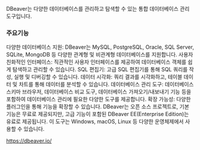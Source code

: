 DBeaver는 다양한 데이터베이스를 관리하고 탐색할 수 있는 통합 데이터베이스 관리 도구입니다. 

### 주요기능
다양한 데이터베이스 지원: DBeaver는 MySQL, PostgreSQL, Oracle, SQL Server, SQLite, MongoDB 등 다양한 관계형 및 비관계형 데이터베이스를 지원합니다.
사용자 친화적인 인터페이스: 직관적인 사용자 인터페이스를 제공하여 데이터베이스 객체를 쉽게 탐색하고 관리할 수 있습니다.
SQL 편집기: 고급 SQL 편집기를 통해 SQL 쿼리를 작성, 실행 및 디버깅할 수 있습니다.
데이터 시각화: 쿼리 결과를 시각화하고, 테이블 데이터 및 차트를 통해 데이터를 분석할 수 있습니다.
데이터베이스 관리 도구: 데이터베이스 스키마 브라우저, 데이터베이스 비교 도구, 데이터베이스 가져오기/내보내기 기능 등을 포함하여 데이터베이스 관리에 필요한 다양한 도구를 제공합니다.
확장 가능성: 다양한 플러그인을 통해 기능을 확장할 수 있습니다.
DBeaver는 오픈 소스 프로젝트로, 기본 기능은 무료로 제공되지만, 고급 기능이 포함된 DBeaver EE(Enterprise Edition)는 유료로 제공됩니다. 이 도구는 Windows, macOS, Linux 등 다양한 운영체제에서 사용할 수 있습니다.


https://dbeaver.io/
